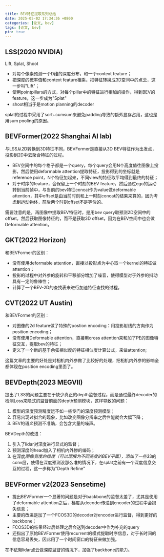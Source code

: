 ```yaml
---

title: BEV特征提取系列总结
date: 2025-05-02 17:34:36 +0800
categories: [论文, bev]
tags: [论文, bev]
pin: true
---
```

## LSS(2020 NVIDIA)

Lift, Splat, Shoot

- 对每个像素预测一个D维的深度分布，和一个context feature；
- 把深度的概率值和context feature相乘，把特征转换成3D空间中的点云，这一步叫"Lift"；
- 使用pointpillars的方式，对每个pillar中的特征进行相加的操作，得到BEV的feature，这一步成为"Splat"
- shoot相当于是motion planning的decoder
  
splat的过程中采用了sort+cumsum来避免padding导致的额外显存占用，这也是用sum pooling的原因。

## BEVFormer(2022 Shanghai AI lab)

与LSS从2D转换到3D特征不同，BEVFormer是直接从3D BEV特征作为出发点，投影到2D中去聚合特征的过程。

- BEV空间中的每个格子都是一个query，每个query会用N个高度值往图像上投影，然后使用deformable attention提取特征，投影得到的坐标就是reference point，N个特征加起来，不同view的特征取平均得到最终的特征；
- 对于时序的feature，会保留上一个时刻的BEV feature，然后通过ego的运动转到当前帧中，与当前的bev特征concat作为value做deformable attention，其中offset是由当前时刻和上一时刻concat的结果来算的，因为考虑到运动物体，前后两个时刻offset不是等价的。

需要注意的是，再图像中提取BEV特征时，是用bev query取预测2D空间中的offset，然后获取图像特征的，而不是获取3D offset，因为在BEV空间中也会做Deformable attention。

## GKT(2022 Horizon)

和BEVFormer的区别：

- 没有使用deformable attention，直接以投影点为中心取一个kernel的特征做attention；
- 投影的过程中对外参的旋转和平移部分增加了噪音，使得模型对于外参的抖动具有一定的鲁棒性；
- 计算了一个BEV-2D的查找表来进行加速特征查找的过程。

## CVT(2022 UT Austin)

和BEVFormer的区别：

- 对图像的2d feature做了特殊的postion encoding：用投影射线的方向作为position encoding；
- 没有使用Deformable attention，直接用cross attention来和加了PE的图像特征交互，提取bev的特征；
- 定义了一个新的基于余弦相似度的特征相似度计算公式，来做attention;

这篇文章的主要的好处是对相机内外参做了比较好的处理，把相机内外参的影响全都体现在position encoding里面了。

## BEVDepth(2023 MEGVII)

提出了LSS的问题主要在于缺少真正的depth监督过程，而是通过最终decoder的检测Loss来隐式的监督前面的depth预测模块，这样导致的问题：
  
1. 模型的深度预测精度远不如一些专门的深度预测模型；
2. 容易出现过拟合的现象，比如改变图像分辨率之后性能就会大幅下降；
3. BEV的语义预测不准确，会包含大量的噪声。

BEVDepth的改进：

1. 引入了lidar对深度进行显式的监督；
2. 预测深度的head加入了相机内外惨的编码；
3. 在深度*图像宽度的维度（可以理解为不同高度的BEV平面），添加了一些3*3的conv层，使得在深度预测没那么准的情况下，在splat之前有一个深度信息交互的过程，这一步称为"Depth Refine"

## BEVFormer v2(2023 Sensetime)

- 提出BEVFormer一个显著的问题是对于backbone的监督太差了，尤其是使用了deformable attention之后，梯度从decoder传递到encoder的过程中会损失信息；
- 主要的改进是加了一个FCOS3D的decoder对encoder进行监督，得到更好的backbone；
- FCOS3D的结果经过后处理之后会送到decoder中作为补充的query
- 还指出了原始BEVFormer使用recurrent的模式提取时序信息，对于长时间的信息容易丢失，因此用了一个时间窗口的特征来做加强。

在不依赖lidar点云做深度监督的情况下，加强了backbone的能力。
